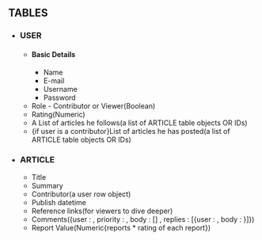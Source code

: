 ## TABLES

  <ul>
  <li><h3>USER</h3></li>
  <ul>
  <li><h4>Basic Details</h4></li>
  <ul>
    <li>Name</li>
    <li>E-mail</li>
    <li>Username</li>
    <li>Password</li>
  </ul>
  
  <li>Role - Contributor or Viewer(Boolean)</li>
  <li>Rating(Numeric)</li>
  <li>A List of articles he follows(a list of ARTICLE table objects OR IDs)</li>
  <li>{if user is a contributor}List of articles he has posted(a list of ARTICLE table objects OR IDs)</li>
  </ul>
  <li><h3>ARTICLE</h3></li>
   <ul>
  <li>Title</li>
  <li>Summary</li>
  <li>Contributor(a user row object)</li>
  <li>Publish datetime</li>
  <li>Reference links(for viewers to dive deeper)</li>
  <li>Comments({user : , priority : , body : [] , replies : [{user : , body : }]})</li>
  <li>Report Value(Numeric{reports * rating of each report})</li>
  </ul>
</ul>
